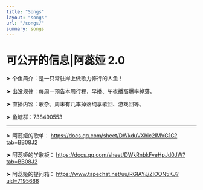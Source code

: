 ```yaml
---
title: "Songs"
layout: "songs"
url: "/songs/"
summary: songs
---
```


# 可公开的信息|阿蕊娅 2.0

➤ 个鱼简介：是一只常驻岸上做歌力修行的人鱼！

➤ 出没规律：每周一预告本周行程，早播、午夜播高爆率掉落。

➤ 直播内容：歌杂。周末有几率掉落纯享歌回、游戏回等。

➤ 鱼塘群：738490553

---

➤ 阿蕊娅的歌单：
https://docs.qq.com/sheet/DWkduVXhic2lMVG1C?tab=BB08J2

➤ 阿蕊娅的学歌板：
https://docs.qq.com/sheet/DWkRnbkFveHpJd0JW?tab=BB08J2

➤ 阿蕊娅的提问箱：
https://www.tapechat.net/uu/RGIAYJ/ZIOON5KJ?uid=7195666
